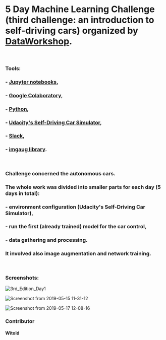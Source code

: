 # 5 Day Machine Learning Challenge (third challenge: an introduction to self-driving cars) organized by [DataWorkshop](http://www.dataworkshop.eu/challenge).

&nbsp; &nbsp;

### Tools:
### - [Jupyter notebooks](https://jupyter.org/),
### - [Google Colaboratory](https://colab.research.google.com),
### - [Python](https://www.python.org),
### - [Udacity's Self-Driving Car Simulator](https://github.com/udacity/self-driving-car-sim),
### - [Slack](slack.com),
### - [imgaug library](https://pypi.org/project/imgaug/).

&nbsp; &nbsp;

### Challenge concerned the autonomous cars. 
### The whole work was divided into smaller parts for each day (5 days in total): 
### - environment configuration (Udacity's Self-Driving Car Simulator), 
### - run the first (already trained) model for the car control, 
### - data gathering and processing. 
### It involved also image augmentation and network training.

&nbsp; &nbsp;

### Screenshots:
![3rd_Edition_Day1](https://user-images.githubusercontent.com/5718654/63865132-5b51e980-c9b1-11e9-975d-7b9a32db8d30.png)

![Screenshot from 2019-05-15 11-31-12](https://user-images.githubusercontent.com/5718654/63865178-6dcc2300-c9b1-11e9-8eca-2c2737c129d6.png)

![Screenshot from 2019-05-17 12-08-16](https://user-images.githubusercontent.com/5718654/63865197-7290d700-c9b1-11e9-8434-d92468edf2da.png)

### Contributor
#### Witold
